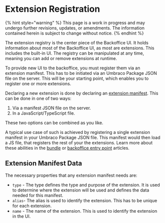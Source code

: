 # Extension Registration

{% hint style="warning" %}
This page is a work in progress and may undergo further revisions, updates, or amendments. The information contained herein is subject to change without notice.
{% endhint %}

The extension registry is the center piece of the Backoffice UI.
It holds information about most of the Backoffice UI, as most are extensions. This includes the built-in UI.
The registry can be manipulated at any time, meaning you can add or remove extensions at runtime.

To provide new UI to the backoffice, you must register them via an extension manifest. This has to be initiated via an Umbraco Package JSON file on the server. This will be your starting point, which enables you to register one or more extensions.

Declaring a new extension is done by declaring an [extension manifest](./extension-manifest.md). This can be done in one of two ways:

1. Via a manifest JSON file on the server.
2. In a JavaScript/TypeScript file.

These two options can be combined as you like.

A typical use case of such is achieved by registering a single extension manifest in your Umbraco Package JSON file. This manifest would then load a JS file, that registers the rest of your the extensions.
Learn more about these abilities in the [bundle](../extension-types/bundle.md) or [backoffice entry point](../extension-types/entry-point.md) articles.

## Extension Manifest Data <a href="#extension-manifest" id="extension-manifest"></a>

The necessary properties that any extension manifest needs are:

* `type` - The type defines the type and purpose of the extension. It is used to determine where the extension will be used and defines the data needed for this manifest.
* `alias`- The alias is used to identify the extension. This has to be unique for each extension.
* `name` - The name of the extension. This is used to identify the extension in the UI.
